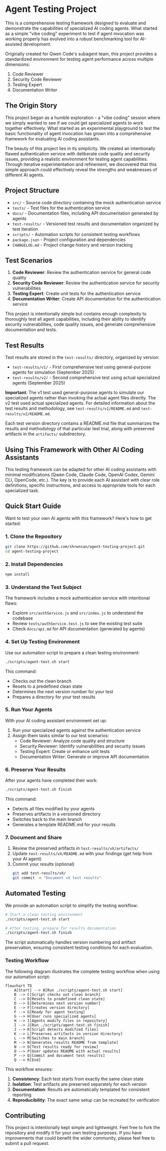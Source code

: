 # Agent Testing Project

This is a comprehensive testing framework designed to evaluate and demonstrate the capabilities of specialized AI coding agents. What started as a simple "vibe coding" experiment to test if agent invocation was working properly has evolved into a robust benchmarking tool for AI-assisted development.

Originally created for Qwen Code's subagent team, this project provides a standardized environment for testing agent performance across multiple dimensions:

1. Code Reviewer
2. Security Code Reviewer
3. Testing Expert
4. Documentation Writer

## The Origin Story

This project began as a humble exploration - a "vibe coding" session where we simply wanted to see if we could get specialized agents to work together effectively. What started as an experimental playground to test the basic functionality of agent invocation has grown into a comprehensive framework for evaluating AI coding assistants.

The beauty of this project lies in its simplicity. We created an intentionally flawed authentication service with deliberate code quality and security issues, providing a realistic environment for testing agent capabilities. Through iterative experimentation and refinement, we discovered that this simple approach could effectively reveal the strengths and weaknesses of different AI agents.

## Project Structure

- `src/` - Source code directory containing the mock authentication service
- `tests/` - Test files for the authentication service
- `docs/` - Documentation files, including API documentation generated by agents
- `test-results/` - Versioned test results and documentation organized by test iteration
- `scripts/` - Automation scripts for consistent testing workflows
- `package.json` - Project configuration and dependencies
- `CHANGELOG.md` - Project change history and version tracking

## Test Scenarios

1. **Code Reviewer**: Review the authentication service for general code quality
2. **Security Code Reviewer**: Review the authentication service for security vulnerabilities
3. **Testing Expert**: Create unit tests for the authentication service
4. **Documentation Writer**: Create API documentation for the authentication service

This project is intentionally simple but contains enough complexity to thoroughly test all agent capabilities, including their ability to identify security vulnerabilities, code quality issues, and generate comprehensive documentation and tests.

## Test Results

Test results are stored in the `test-results/` directory, organized by version:

- `test-results/v1/` - First comprehensive test using general-purpose agents for simulation (September 2025)
- `test-results/v2/` - Second comprehensive test using actual specialized agents (September 2025)

**Important**: The v1 test used general-purpose agents to simulate our specialized agents rather than invoking the actual agent files directly. The v2 test used actual specialized agents. For detailed information about the test results and methodology, see `test-results/v1/README.md` and `test-results/v2/README.md`.

Each test version directory contains a README.md file that summarizes the results and methodology of that particular test trial, along with preserved artifacts in the `artifacts/` subdirectory.

## Using This Framework with Other AI Coding Assistants

This testing framework can be adapted for other AI coding assistants with minimal modifications (Qwen Code, Claude Code, OpenAI Codex, Gemini CLI, OpenCode, etc.). The key is to provide each AI assistant with clear role definitions, specific instructions, and access to appropriate tools for each specialized task.


## Quick Start Guide

Want to test your own AI agents with this framework? Here's how to get started:

### 1. Clone the Repository

```bash
git clone https://github.com/shrwnsan/agent-testing-project.git
cd agent-testing-project
```

### 2. Install Dependencies

```bash
npm install
```

### 3. Understand the Test Subject

The framework includes a mock authentication service with intentional flaws:
- Explore `src/authService.js` and `src/index.js` to understand the codebase
- Review `tests/authService.test.js` to see the existing test suite
- Check `docs/api.md` for API documentation (generated by agents)

### 4. Set Up Testing Environment

Use our automation script to prepare a clean testing environment:

```bash
./scripts/agent-test.sh start
```

This command:
- Checks out the clean branch
- Resets to a predefined clean state
- Determines the next version number for your test
- Prepares a directory for your test results

### 5. Run Your Agents

With your AI coding assistant environment set up:
1. Run your specialized agents against the authentication service
2. Assign them tasks similar to our test scenarios:
   - Code Reviewer: Analyze code quality and structure
   - Security Reviewer: Identify vulnerabilities and security issues
   - Testing Expert: Create or enhance unit tests
   - Documentation Writer: Generate or improve API documentation

### 6. Preserve Your Results

After your agents have completed their work:

```bash
./scripts/agent-test.sh finish
```

This command:
- Detects all files modified by your agents
- Preserves artifacts in a versioned directory
- Switches back to the main branch
- Generates a template README.md for your results

### 7. Document and Share

1. Review the preserved artifacts in `test-results/vX/artifacts/`
2. Update `test-results/vX/README.md` with your findings (get help from your AI agent)
3. Commit your results (optional)
   ```bash
   git add test-results/vX/
   git commit -m "Document vX test results"
   ```

## Automated Testing

We provide an automation script to simplify the testing workflow:

```bash
# Start a clean testing environment
./scripts/agent-test.sh start

# After testing, prepare for results documentation
./scripts/agent-test.sh finish
```

The script automatically handles version numbering and artifact preservation, ensuring consistent testing conditions for each evaluation.

### Testing Workflow

The following diagram illustrates the complete testing workflow when using our automation script:

```mermaid
flowchart TD
    A[Start] --> B[Run ./scripts/agent-test.sh start]
    B --> C[Script checks out clean branch]
    C --> D[Resets to predefined clean state]
    D --> E[Determines next version number]
    E --> F[Creates version directory]
    F --> G[Ready for agent testing]
    G --> H[User runs specialized agents]
    H --> I[Agents modify files in repository]
    I --> J[Run ./scripts/agent-test.sh finish]
    J --> K[Script detects modified files]
    K --> L[Preserves artifacts in version directory]
    L --> M[Switches to main branch]
    M --> N[Generates results README from template]
    N --> O[Test results ready for review]
    O --> P[User updates README with actual results]
    P --> Q[Commit and document test results]
    Q --> R[End]
```

This workflow ensures:
1. **Consistency**: Each test starts from exactly the same clean state
2. **Isolation**: Test artifacts are preserved separately for each version
3. **Documentation**: Results are automatically templated for consistent reporting
4. **Reproducibility**: The exact same setup can be recreated for verification

## Contributing

This project is intentionally kept simple and lightweight. Feel free to fork the repository and modify it for your own testing purposes. If you have improvements that could benefit the wider community, please feel free to submit a pull request.